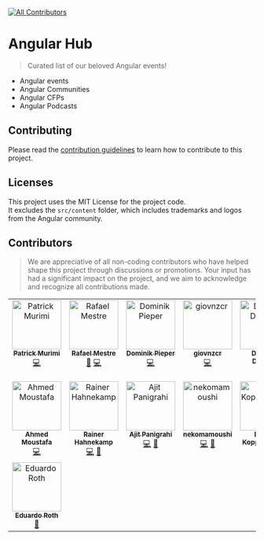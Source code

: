 [![All Contributors](https://img.shields.io/github/all-contributors/angular-sanctuary/angular-hub?color=ee8449&style=flat-square)](#contributors)

# Angular Hub

> Curated list of our beloved Angular events!

- Angular events
- Angular Communities
- Angular CFPs
- Angular Podcasts

## Contributing

Please read the [contribution guidelines](CONTRIBUTING.md) to learn how to contribute to this project.

## Licenses

This project uses the MIT License for the project code.  
It excludes the `src/content` folder, which includes trademarks and logos from the Angular community.

## Contributors

> We are appreciative of all non-coding contributors who have helped shape this project through discussions or promotions. Your input has had a significant impact on the project, and we aim to acknowledge and recognize all contributions made.

<!-- ALL-CONTRIBUTORS-LIST:START - Do not remove or modify this section -->
<!-- prettier-ignore-start -->
<!-- markdownlint-disable -->
<table>
  <tbody>
    <tr>
      <td align="center" valign="top" width="14.28%"><a href="https://linkfree.io/grand-rick001"><img src="https://avatars.githubusercontent.com/u/89421020?v=4?s=100" width="100px;" alt="Patrick Murimi"/><br /><sub><b>Patrick Murimi</b></sub></a><br /><a href="#code-grand-rick001" title="Code">💻</a></td>
      <td align="center" valign="top" width="14.28%"><a href="https://github.com/rlmestre"><img src="https://avatars.githubusercontent.com/u/277805?v=4?s=100" width="100px;" alt="Rafael Mestre"/><br /><sub><b>Rafael Mestre</b></sub></a><br /><a href="#bug-rlmestre" title="Bug reports">🐛</a> <a href="#code-rlmestre" title="Code">💻</a></td>
      <td align="center" valign="top" width="14.28%"><a href="http://nxext.dev"><img src="https://avatars.githubusercontent.com/u/77470?v=4?s=100" width="100px;" alt="Dominik Pieper"/><br /><sub><b>Dominik Pieper</b></sub></a><br /><a href="#code-DominikPieper" title="Code">💻</a></td>
      <td align="center" valign="top" width="14.28%"><a href="https://github.com/giovnzcr"><img src="https://avatars.githubusercontent.com/u/11030212?v=4?s=100" width="100px;" alt="giovnzcr"/><br /><sub><b>giovnzcr</b></sub></a><br /><a href="#code-giovnzcr" title="Code">💻</a></td>
      <td align="center" valign="top" width="14.28%"><a href="https://github.com/Dyqmin"><img src="https://avatars.githubusercontent.com/u/23712053?v=4?s=100" width="100px;" alt="Dominik Donoch"/><br /><sub><b>Dominik Donoch</b></sub></a><br /><a href="#bug-Dyqmin" title="Bug reports">🐛</a> <a href="#code-Dyqmin" title="Code">💻</a></td>
      <td align="center" valign="top" width="14.28%"><a href="https://github.com/ilirbeqirii"><img src="https://avatars.githubusercontent.com/u/24731032?v=4?s=100" width="100px;" alt="Ilir Beqiri"/><br /><sub><b>Ilir Beqiri</b></sub></a><br /><a href="#code-ilirbeqirii" title="Code">💻</a></td>
      <td align="center" valign="top" width="14.28%"><a href="https://eneajaho.me"><img src="https://avatars.githubusercontent.com/u/25394362?v=4?s=100" width="100px;" alt="Enea Jahollari"/><br /><sub><b>Enea Jahollari</b></sub></a><br /><a href="#code-eneajaho" title="Code">💻</a> <a href="#bug-eneajaho" title="Bug reports">🐛</a></td>
    </tr>
    <tr>
      <td align="center" valign="top" width="14.28%"><a href="https://ahmed-moustafa.de/"><img src="https://avatars.githubusercontent.com/u/43710157?v=4?s=100" width="100px;" alt="Ahmed Moustafa"/><br /><sub><b>Ahmed Moustafa</b></sub></a><br /><a href="#code-ahmedhmf" title="Code">💻</a></td>
      <td align="center" valign="top" width="14.28%"><a href="https://www.rainerhahnekamp.com"><img src="https://avatars.githubusercontent.com/u/5721205?v=4?s=100" width="100px;" alt="Rainer Hahnekamp"/><br /><sub><b>Rainer Hahnekamp</b></sub></a><br /><a href="#code-rainerhahnekamp" title="Code">💻</a> <a href="#doc-rainerhahnekamp" title="Documentation">📖</a></td>
      <td align="center" valign="top" width="14.28%"><a href="https://beta.ajitpanigrahi.com"><img src="https://avatars.githubusercontent.com/u/19947758?v=4?s=100" width="100px;" alt="Ajit Panigrahi"/><br /><sub><b>Ajit Panigrahi</b></sub></a><br /><a href="#code-ajitzero" title="Code">💻</a> <a href="#bug-ajitzero" title="Bug reports">🐛</a></td>
      <td align="center" valign="top" width="14.28%"><a href="https://github.com/nekomamoushi"><img src="https://avatars.githubusercontent.com/u/46743117?v=4?s=100" width="100px;" alt="nekomamoushi"/><br /><sub><b>nekomamoushi</b></sub></a><br /><a href="#code-nekomamoushi" title="Code">💻</a> <a href="#bug-nekomamoushi" title="Bug reports">🐛</a></td>
      <td align="center" valign="top" width="14.28%"><a href="https://k9n.dev"><img src="https://avatars.githubusercontent.com/u/4279702?v=4?s=100" width="100px;" alt="Danny Koppenhagen"/><br /><sub><b>Danny Koppenhagen</b></sub></a><br /><a href="#code-d-koppenhagen" title="Code">💻</a></td>
      <td align="center" valign="top" width="14.28%"><a href="http://ngrome.io"><img src="https://avatars.githubusercontent.com/u/281553?v=4?s=100" width="100px;" alt="Luciano"/><br /><sub><b>Luciano</b></sub></a><br /><a href="#code-lucianomurr" title="Code">💻</a></td>
      <td align="center" valign="top" width="14.28%"><a href="https://www.linkedin.com/in/adrianromanski/"><img src="https://avatars.githubusercontent.com/u/44946000?v=4?s=100" width="100px;" alt="Adrian Romanski"/><br /><sub><b>Adrian Romanski</b></sub></a><br /><a href="#code-AdrianRomanski" title="Code">💻</a></td>
    </tr>
    <tr>
      <td align="center" valign="top" width="14.28%"><a href="https://eduardoroth.dev"><img src="https://avatars.githubusercontent.com/u/5419161?v=4?s=100" width="100px;" alt="Eduardo Roth"/><br /><sub><b>Eduardo Roth</b></sub></a><br /><a href="#doc-eduardoRoth" title="Documentation">📖</a></td>
    </tr>
  </tbody>
</table>

<!-- markdownlint-restore -->
<!-- prettier-ignore-end -->

<!-- ALL-CONTRIBUTORS-LIST:END -->
